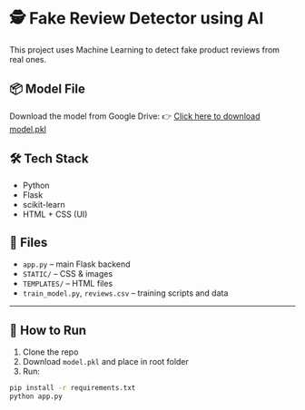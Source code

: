 # 🕵️ Fake Review Detector using AI

This project uses Machine Learning to detect fake product reviews from real ones.

## 📦 Model File
Download the model from Google Drive:
👉 [Click here to download model.pkl](https://drive.google.com/file/d/your-file-id/view?usp=sharing)

## 🛠 Tech Stack
- Python
- Flask
- scikit-learn
- HTML + CSS (UI)

## 📂 Files
- `app.py` – main Flask backend
- `STATIC/` – CSS & images
- `TEMPLATES/` – HTML files
- `train_model.py`, `reviews.csv` – training scripts and data

---

## 🚀 How to Run

1. Clone the repo  
2. Download `model.pkl` and place in root folder  
3. Run:
```bash
pip install -r requirements.txt
python app.py
